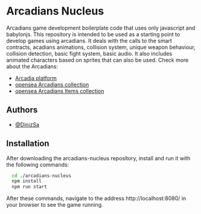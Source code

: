 
# Arcadians Nucleus

Arcadians game development boilerplate code that uses only javascript and babylonjs.
This repository is intended to be used as a starting point to develop games using arcadians. It deals with the calls to the smart contracts, acadians animations, collision system, unique weapon behaviour, collision detection, basic fight system, basic audio. It also includes animated characters based on sprites that can also be used.
Check more about the Arcadians: 
- [Arcadia platform](https://arcadia.fun/)
- [opensea Arcadians collection](https://opensea.io/collection/arcadian-reloaded)
- [opensea Arcadians Items collection](https://opensea.io/collection/arcadians-reloaded-equippables)


## Authors

- [@DinizSa](https://www.github.com/DinizSa)


## Installation

After downloading the arcadians-nucleus repository, install and run it with the following commands:

```bash
  cd ./arcadians-nucleus
  npm install
  npm run start
```
After these commands, navigate to the address http://localhost:8080/ in your browser to see the game running.

